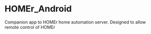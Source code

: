 HOMEr_Android
=============

Companion app to HOMEr home automation server.  Designed to allow remote control of HOMEr 
